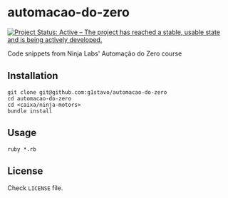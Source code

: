 # automacao-do-zero
[![Project Status: Active – The project has reached a stable, usable state and is being actively developed.](https://www.repostatus.org/badges/latest/active.svg)](https://www.repostatus.org/#active)

Code snippets from Ninja Labs' Automação do Zero course

## Installation
```shell
git clone git@github.com:g1stavo/automacao-do-zero
cd automacao-do-zero
cd <caixa/ninja-motors>
bundle install
```

## Usage
```shell
ruby *.rb
```

## License
Check `LICENSE` file.
